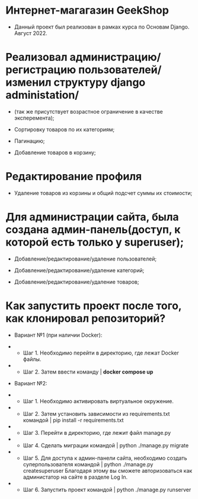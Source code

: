 # Интернет-магагазин GeekShop
- Данный проект был реализован в рамках курса по Основам Django. Август 2022.

# Реализовал администрацию/регистрацию пользователей/изменил структуру django administation/
- (так же присутствует возрастное ограничение в качестве эксперемента);

- Сортировку товаров по их категориям;

- Пагинацию;

- Добавление товаров в корзину;

# Редактирование профиля

- Удаление товаров из корзины и общий подсчет суммы их стоимости;

# Для администрации сайта, была создана админ-панель(доступ, к которой есть только у superuser);

- Добавление/редактирование/удаление пользователей;

- Добавление/редактирование/удаление категорий;

- Добавление/редактирование/удаление товаров;

# Как запустить проект после того, как клонировал репозиторий?

- Вариант №1 (при наличии Docker): 
- - Шаг 1. Необходимо перейти в директорию, где лежат Docker файлы. 
- - Шаг 2. Затем ввести команду | <b>docker compose up</b>

- Вариант №2: 
- - Шаг 1. Необходимо активировать виртуальное окружение. 
- - Шаг 2. Затем установить зависимости из requirements.txt командой | pip install -r requirements.txt
- - Шаг 3. Перейти в директорию, где лежит файл manage.py
- - Шаг 4. Сделать миграции командой | python ./manage.py migrate
- - Шаг 5. Для доступа к админ-панели сайта, необходимо создать суперпользователя командой | python ./manage.py createsuperuser
Благодаря этому вы сможете авторизоваться как администатор на сайте в разделе Log In.
- - Шаг 6. Запустить проект командой | python ./manage.py runserver
